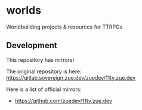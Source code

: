 # worlds

Worldbuilding projects &amp; resources for TTRPGs

## Development

This repository has mirrors!

The original repository is here: https://gitlab.sovereign.zue.dev/zuedev/11ty.zue.dev

Here is a list of official mirrors:

- https://github.com/zuedev/11ty.zue.dev
